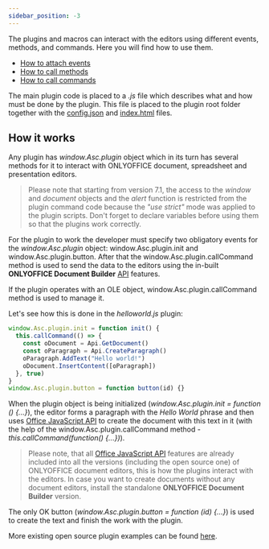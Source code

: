 ```yaml
---
sidebar_position: -3
---
```


The plugins and macros can interact with the editors using different events, methods, and commands. Here you will find how to use them.

- [How to attach events](How%20to%20attach%20events.md)
- [How to call methods](How%20to%20call%20methods.md)
- [How to call commands](How%20to%20call%20commands.md)

The main plugin code is placed to a *.js* file which describes what and how must be done by the plugin. This file is placed to the plugin root folder together with the [config.json](../../Structure/Manifest/Manifest.md) and [index.html](../../Structure/Entry%20point.md) files.

## How it works

Any plugin has *window.Asc.plugin* object which in its turn has several methods for it to interact with ONLYOFFICE document, spreadsheet and presentation editors.

> Please note that starting from version 7.1, the access to the *window* and *document* objects and the *alert* function is restricted from the plugin command code because the *"use strict"* mode was applied to the plugin scripts. Don't forget to declare variables before using them so that the plugins work correctly.

For the plugin to work the developer must specify two obligatory events for the *window.Asc.plugin* object: window.Asc.plugin.init and window.Asc.plugin.button. After that the window.Asc.plugin.callCommand method is used to send the data to the editors using the in-built **ONLYOFFICE Document Builder** [API](../../../Document%20Builder/Builder%20Framework/C++/CDocBuilder/ExecuteCommand.md) features.

If the plugin operates with an OLE object, window.Asc.plugin.callCommand method is used to manage it.

Let's see how this is done in the *helloworld.js* plugin:

``` ts
window.Asc.plugin.init = function init() {
  this.callCommand(() => {
    const oDocument = Api.GetDocument()
    const oParagraph = Api.CreateParagraph()
    oParagraph.AddText("Hello world!")
    oDocument.InsertContent([oParagraph])
  }, true)
}
window.Asc.plugin.button = function button(id) {}
```

When the plugin object is being initialized (*window.Asc.plugin.init = function () \{...\}*), the editor forms a paragraph with the *Hello World* phrase and then uses [Office JavaScript API](../../../Office%20API/Get%20Started/Overview.md) to create the document with this text in it (with the help of the window.Asc.plugin.callCommand method - *this.callCommand(function() \{...\})*).

> Please note, that all [Office JavaScript API](../../../Office%20API/Get%20Started/Overview.md) features are already included into all the versions (including the open source one) of ONLYOFFICE document editors, this is how the plugins interact with the editors. In case you want to create documents without any document editors, install the standalone **ONLYOFFICE Document Builder** version.

The only OK button (*window.Asc.plugin.button = function (id) \{...\}*) is used to create the text and finish the work with the plugin.

More existing open source plugin examples can be found [here](../../Tutorials/Samples/Samples.md).

